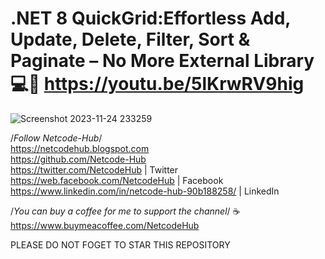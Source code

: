 # .NET 8 QuickGrid:Effortless Add, Update, Delete, Filter, Sort & Paginate – No More External Library 💻🚀 https://youtu.be/5lKrwRV9hig <br/>
![Screenshot 2023-11-24 233259](https://github.com/Netcode-Hub/DemoDotnet8BlazorQuickGrid/assets/110794348/3e603ee8-b3f6-478b-8baa-352946e181d3)

/*Follow Netcode-Hub*/ <br/>
https://netcodehub.blogspot.com <br/> 
https://github.com/Netcode-Hub <br/>
https://twitter.com/NetcodeHub | Twitter <br/>
https://web.facebook.com/NetcodeHub | Facebook <br/>
https://www.linkedin.com/in/netcode-hub-90b188258/ | LinkedIn <br/>

/*You can buy a coffee for me to support the channel*/ ☕️ <br/>
https://www.buymeacoffee.com/NetcodeHub <br/>

PLEASE DO NOT FOGET TO STAR THIS REPOSITORY<br/>
